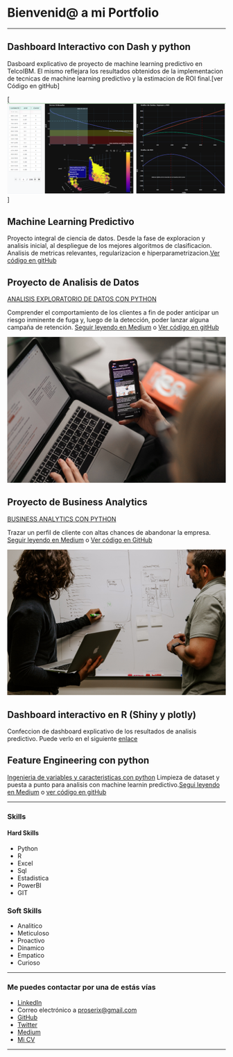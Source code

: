 # Bienvenid@ a mi Portfolio

---

## Dashboard Interactivo con Dash y python
Dasboard explicativo de proyecto de machine learning predictivo en TelcoIBM. El mismo reflejara los resultados obtenidos de la implementacion de tecnicas de machine learning predictivo y la estimacion de ROI final.[ver Código en gitHub]

[<img src="images/Dashboard.png?raw=true"/>]

## Machine Learning Predictivo
Proyecto integral de ciencia de datos. Desde la fase de exploracion y analisis inicial, al despliegue de los mejores algoritmos de clasificacion. Analisis de metricas relevantes, regularizacion e hiperparametrizacion.[Ver código en gitHub](https://github.com/proserix/proyecto-telco-main/tree/main/Notebooks)


## Proyecto de Analisis de Datos
[ANALISIS EXPLORATORIO DE DATOS CON PYTHON](https://medium.com/@proserix/analisis-exploratorio-de-datos-con-python-caso-telco-ibm-f2ae155320e6)

Comprender el comportamiento de los clientes a fin de poder anticipar un riesgo inminente de fuga y, luego de la detección, poder lanzar alguna campaña de retención. [Seguir leyendo en Medium](https://medium.com/@proserix/analisis-exploratorio-de-datos-con-python-caso-telco-ibm-f2ae155320e6) o [Ver código en gitHub](https://github.com/tu-repo)

[<img src="images/maxim-ilyahov-0aRycsfH57A-unsplash.jpg?raw=true"/>](https://medium.com/@proserix/analisis-exploratorio-de-datos-con-python-caso-telco-ibm-f2ae155320e6)

## Proyecto de Business Analytics
[BUSINESS ANALYTICS CON PYTHON](https://medium.com/@proserix/business-analytics-con-python-caso-ibm-72e3b13659e8)

Trazar un perfil de cliente con altas chances de abandonar la empresa. [Seguir leyendo en Medium](https://medium.com/@proserix/business-analytics-con-python-caso-ibm-72e3b13659e8) o [Ver código en GitHub](https://github.com/tu-repo)

[<img src="images/kaleidico-3V8xo5Gbusk-unsplash.jpg?raw=true"/>](https://medium.com/@proserix/business-analytics-con-python-caso-ibm-72e3b13659e8)

## Dashboard interactivo en R (Shiny y plotly)
Confeccion de dashboard explicativo de los resultados de analisis predictivo. Puede verlo en el siguiente [enlace](https://spdl.shinyapps.io/TelcoIBM_ShinyApp/)


## Feature Engineering con python
[Ingenieria de variables y caracteristicas con python](https://medium.com/@proserix/feature-engineering-con-python-ae7814c218ce)
Limpieza de dataset y puesta a punto para analisis con machine learnin predictivo.[Segui leyendo en Medium](https://medium.com/@proserix/feature-engineering-con-python-ae7814c218ce) o [ver código en gitHub](https://github.com/tu-repo)

---

### Skills

#### Hard Skills
- Python
- R
- Excel
- Sql
- Estadistica
- PowerBI
- GIT

### Soft Skills
- Analitico
- Meticuloso
- Proactivo
- Dinamico
- Empatico
- Curioso

---

### Me puedes contactar por una de estás vías

- [LinkedIn](https://www.linkedin.com/in/proserix/)
- Correo electrónico a <proserix@gmail.com>
- [GitHub](https://github.com/proserix/)
- [Twitter](https://twitter.com/tu-twitter)
- [Medium](https://medium.com/@proserix)
- [Mi CV](/pdf/CV_Seba_actual.pdf)

---
